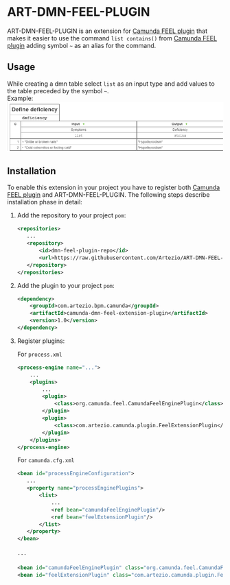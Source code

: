 # ART-DMN-FEEL-PLUGIN

ART-DMN-FEEL-PLUGIN is an extension for [Camunda FEEL plugin] that makes it easier to use the command `list contains()` from
[Camunda FEEL plugin] adding symbol `~` as an alias for the command.

## Usage

While creating a dmn table select `list` as an input type and add values to the table preceded by the symbol `~`.<br/>
Example:<br/>
![](doc/plugin-usage-example.png)

## Installation

To enable this extension in your project you have to register both [Camunda FEEL plugin] and ART-DMN-FEEL-PLUGIN. The following steps
describe installation phase in detail:

1. Add the repository to your project `pom`:
    ```xml
    <repositories>
       ...
       <repository>    
           <id>dmn-feel-plugin-repo</id>
           <url>https://raw.githubusercontent.com/Artezio/ART-DMN-FEEL-PLUGIN/master/mvn-repo/</url>
       </repository> 
    </repositories>
    ```
2. Add the plugin to your project `pom`:
    ```xml
    <dependency>
        <groupId>com.artezio.bpm.camunda</groupId>
        <artifactId>camunda-dmn-feel-extension-plugin</artifactId>
        <version>1.0</version>
    </dependency>
    ```
3. Register plugins:
    
    For `process.xml`
    ```xml
    <process-engine name="...">
        ...
        <plugins>
            ...
            <plugin>
                <class>org.camunda.feel.CamundaFeelEnginePlugin</class>
            </plugin>
            <plugin>
                <class>com.artezio.camunda.plugin.FeelExtensionPlugin</class>
            </plugin>
        </plugins>
    </process-engine>
    ```
    
    For `camunda.cfg.xml`
    ```xml
    <bean id="processEngineConfiguration">
       ...
       <property name="processEnginePlugins">
           <list>
               ...
               <ref bean="camundaFeelEnginePlugin"/>
               <ref bean="feelExtensionPlugin"/>
           </list>
       </property>
    </bean>
    
    ...
    
    <bean id="camundaFeelEnginePlugin" class="org.camunda.feel.CamundaFeelEnginePlugin"/>
    <bean id="feelExtensionPlugin" class="com.artezio.camunda.plugin.FeelExtensionPlugin"/>
    ```

[Camunda FEEL plugin]: https://github.com/camunda/feel-scala/tree/master/feel-engine-plugin
[Camunda Modeler]: https://camunda.com/download/modeler/